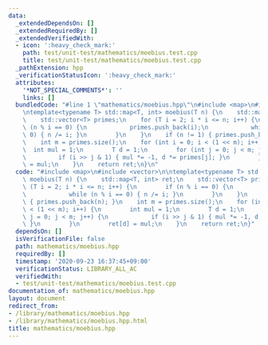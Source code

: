 ```yaml
---
data:
  _extendedDependsOn: []
  _extendedRequiredBy: []
  _extendedVerifiedWith:
  - icon: ':heavy_check_mark:'
    path: test/unit-test/mathematics/moebius.test.cpp
    title: test/unit-test/mathematics/moebius.test.cpp
  _pathExtension: hpp
  _verificationStatusIcon: ':heavy_check_mark:'
  attributes:
    '*NOT_SPECIAL_COMMENTS*': ''
    links: []
  bundledCode: "#line 1 \"mathematics/moebius.hpp\"\n#include <map>\n#include <vector>\n\
    \ntemplate<typename T> std::map<T, int> moebius(T n) {\n    std::map<T, int> ret;\n\
    \    std::vector<T> primes;\n    for (T i = 2; i * i <= n; i++) {\n        if\
    \ (n % i == 0) {\n            primes.push_back(i);\n            while (n % i ==\
    \ 0) { n /= i; }\n        }\n    }\n    if (n != 1) { primes.push_back(n); }\n\
    \    int m = primes.size();\n    for (int i = 0; i < (1 << m); i++) {\n      \
    \  int mul = 1;\n        T d = 1;\n        for (int j = 0; j < m; j++) {\n   \
    \         if (i >> j & 1) { mul *= -1, d *= primes[j]; }\n        }\n        ret[d]\
    \ = mul;\n    }\n    return ret;\n}\n"
  code: "#include <map>\n#include <vector>\n\ntemplate<typename T> std::map<T, int>\
    \ moebius(T n) {\n    std::map<T, int> ret;\n    std::vector<T> primes;\n    for\
    \ (T i = 2; i * i <= n; i++) {\n        if (n % i == 0) {\n            primes.push_back(i);\n\
    \            while (n % i == 0) { n /= i; }\n        }\n    }\n    if (n != 1)\
    \ { primes.push_back(n); }\n    int m = primes.size();\n    for (int i = 0; i\
    \ < (1 << m); i++) {\n        int mul = 1;\n        T d = 1;\n        for (int\
    \ j = 0; j < m; j++) {\n            if (i >> j & 1) { mul *= -1, d *= primes[j];\
    \ }\n        }\n        ret[d] = mul;\n    }\n    return ret;\n}"
  dependsOn: []
  isVerificationFile: false
  path: mathematics/moebius.hpp
  requiredBy: []
  timestamp: '2020-09-23 16:37:45+09:00'
  verificationStatus: LIBRARY_ALL_AC
  verifiedWith:
  - test/unit-test/mathematics/moebius.test.cpp
documentation_of: mathematics/moebius.hpp
layout: document
redirect_from:
- /library/mathematics/moebius.hpp
- /library/mathematics/moebius.hpp.html
title: mathematics/moebius.hpp
---
```

